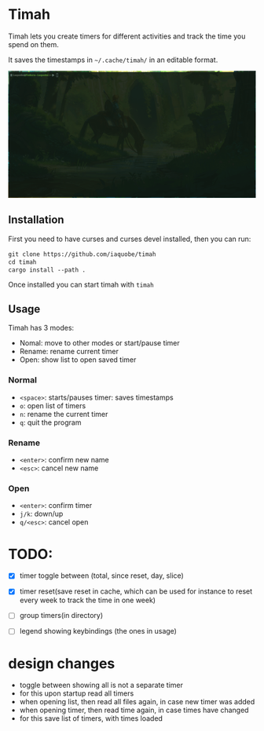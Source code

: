 # Timah
Timah lets you create timers for different activities and track the time you
spend on them.

It saves the timestamps in `~/.cache/timah/` in an editable format.

![demo](./demo/timah.gif)


## Installation
First you need to have curses and curses devel installed, then you can run: 
```
git clone https://github.com/iaquobe/timah
cd timah 
cargo install --path .
```

Once installed you can start timah with `timah`

## Usage
Timah has 3 modes: 

- Nomal: move to other modes or start/pause timer
- Rename: rename current timer
- Open: show list to open saved timer

### Normal 
- `<space>`: starts/pauses timer: saves timestamps 
- `o`: open list of timers
- `n`: rename the current timer
- `q`: quit the program

### Rename
- `<enter>`: confirm new name
- `<esc>`: cancel new name

### Open
- `<enter>`: confirm timer
- `j/k`: down/up
- `q/<esc>`: cancel open




# TODO: 
- [X] timer toggle between (total, since reset, day, slice)
- [X] timer reset(save reset in cache, which can be used for instance to reset every week to track the time in one week)
- [ ] group timers(in directory) 
- [ ] legend showing keybindings (the ones in usage)


# design changes
- toggle between showing all is not a separate timer
- for this upon startup read all timers
- when opening list, then read all files again, in case new timer was added
- when opening timer, then read time again, in case times have changed
- for this save list of timers, with times loaded
